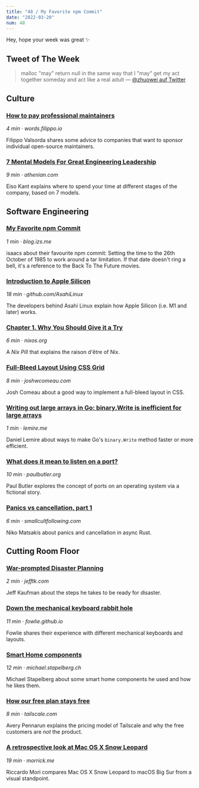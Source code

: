 ```yaml
---
title: "48 / My Favorite npm Commit"
date: "2022-03-20"
num: 48
---
```


Hey, hope your week was great ✨

## Tweet of The Week

> malloc "may" return null in the same way that I "may" get my act together someday and act like a real adult
> — [@zhuowei auf Twitter](https://twitter.com/zhuowei/status/1504971232676036608)

## Culture

### [How to pay professional maintainers](https://words.filippo.io/pay-maintainers/)

_4 min · words.filippo.io_

Filippo Valsorda shares some advice to companies that want to sponsor individual open-source maintainers.

### [7 Mental Models For Great Engineering Leadership](https://athenian.com/blog/7-mental-models-for-great-engineering-leadership)

_9 min · athenian.com_

Eiso Kant explains where to spend your time at different stages of the company, based on 7 models.

## Software Engineering

### [My Favorite npm Commit](https://blog.izs.me/2021/10/my-favorite-npm-commit/)

_1 min · blog.izs.me_

isaacs about their favourite npm commit: Setting the time to the 26th October of 1985 to work around a tar limitation. If that date doesn't ring a bell, it's a reference to the Back To The Future movies.

### [Introduction to Apple Silicon](https://github.com/AsahiLinux/docs/wiki/Introduction-to-Apple-Silicon)

_18 min · github.com/AsahiLinux_

The developers behind Asahi Linux explain how Apple Silicon (i.e. M1 and later) works.

### [Chapter 1. Why You Should Give it a Try](https://nixos.org/guides/nix-pills/why-you-should-give-it-a-try.html)

_6 min · nixos.org_

A _Nix Pill_ that explains the raison d'être of Nix.

### [Full-Bleed Layout Using CSS Grid](https://www.joshwcomeau.com/css/full-bleed/)

_8 min · joshwcomeau.com_

Josh Comeau about a good way to implement a full-bleed layout in CSS.

### [Writing out large arrays in Go: binary.Write is inefficient for large arrays](https://lemire.me/blog/2022/03/18/writing-out-large-arrays-in-go-binary-write-is-inefficient-for-large-arrays/)

_1 min · lemire.me_

Daniel Lemire about ways to make Go's `binary.Write` method faster or more efficient.

### [What does it mean to listen on a port?](https://paulbutler.org/2022/what-does-it-mean-to-listen-on-a-port/)

_10 min · paulbutler.org_

Paul Butler explores the concept of ports on an operating system via a fictional story.

### [Panics vs cancellation, part 1](https://smallcultfollowing.com/babysteps//blog/2022/01/27/panics-vs-cancellation-part-1/)

_6 min · smallcultfollowing.com_

Niko Matsakis about panics and cancellation in async Rust.

## Cutting Room Floor

### [War-prompted Disaster Planning](https://www.jefftk.com/p/war-prompted-disaster-planning)

_2 min · jefftk.com_

Jeff Kaufman about the steps he takes to be ready for disaster.

### [Down the mechanical keyboard rabbit hole](https://fowlie.github.io/2022/02/25/keyboards-rabbit-hole/)

_11 min · fowlie.github.io_

Fowlie shares their experience with different mechanical keyboards and layouts.

### [Smart Home components](https://michael.stapelberg.ch/posts/2022-03-19-smart-home-components/)

_12 min · michael.stapelberg.ch_

Michael Stapelberg about some smart home components he used and how he likes them.

### [How our free plan stays free](https://tailscale.com/blog/free-plan/)

_8 min · tailscale.com_

Avery Pennarun explains the pricing model of Tailscale and why the free customers are _not_ the product.

### [A retrospective look at Mac OS X Snow Leopard](http://morrick.me/archives/9220)

_19 min · morrick.me_

Riccardo Mori compares Mac OS X Snow Leopard to macOS Big Sur from a visual standpoint.
